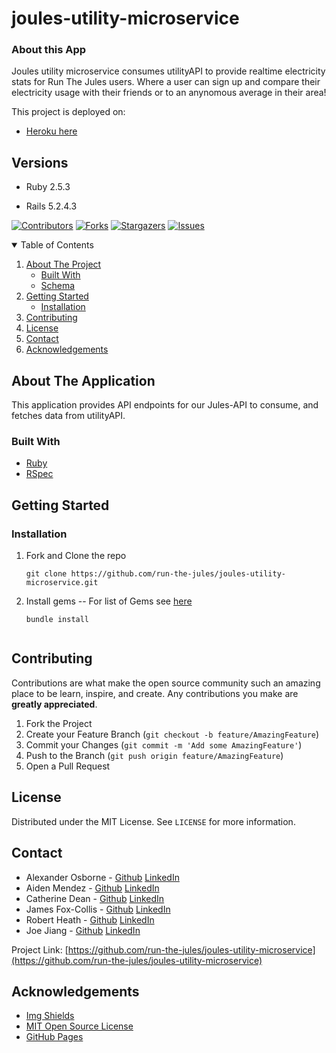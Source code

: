 # joules-utility-microservice

### About this App

Joules utility microservice consumes utilityAPI to provide realtime electricity stats for Run The Jules users.  Where a user can sign up and compare their electricity usage with their friends or to an anynomous average in their area!

This project is deployed on:

- [Heroku here](https://joules-microservice.herokuapp.com/)

## Versions

- Ruby 2.5.3

- Rails 5.2.4.3

[![Contributors][contributors-shield]][contributors-url]
[![Forks][forks-shield]][forks-url]
[![Stargazers][stars-shield]][stars-url]
[![Issues][issues-shield]][issues-url]


<!-- TABLE OF CONTENTS -->
<details open="open">
  <summary>Table of Contents</summary>
  <ol>
    <li>
      <a href="#about-the-project">About The Project</a>
      <ul>
        <li><a href="#built-with">Built With</a></li>
        <li><a href="#schema">Schema</a></li>
      </ul>
    </li>
    <li>
      <a href="#getting-started">Getting Started</a>
      <ul>
        <li><a href="#installation">Installation</a></li>
      </ul>
    </li>
    <li><a href="#contributing">Contributing</a></li>
    <li><a href="#license">License</a></li>
    <li><a href="#contact">Contact</a></li>
    <li><a href="#acknowledgements">Acknowledgements</a></li>
  </ol>
</details>



<!-- ABOUT THE PROJECT -->
## About The Application

This application provides API endpoints for our Jules-API to consume, and fetches data from utilityAPI.

### Built With

* [Ruby](https://www.ruby-lang.org/en/)
* [RSpec](https://github.com/rspec/rspec-rails)

<!-- GETTING STARTED -->
## Getting Started

### Installation

1. Fork and Clone the repo
   ```
   git clone https://github.com/run-the-jules/joules-utility-microservice.git
   ```
2. Install gems
     -- For list of Gems see [here](https://github.com/run-the-jules/joules-utility-microservice/blob/main/Gemfile)
   ```
   bundle install
   ```
   ```

<!-- CONTRIBUTING -->
## Contributing

Contributions are what make the open source community such an amazing place to be learn, inspire, and create. Any contributions you make are **greatly appreciated**.

1. Fork the Project
2. Create your Feature Branch (`git checkout -b feature/AmazingFeature`)
3. Commit your Changes (`git commit -m 'Add some AmazingFeature'`)
4. Push to the Branch (`git push origin feature/AmazingFeature`)
5. Open a Pull Request



<!-- LICENSE -->
## License

Distributed under the MIT License. See `LICENSE` for more information.



<!-- CONTACT -->
## Contact

- Alexander Osborne - [Github](https://github.com/AlexanderOsborne) [LinkedIn](https://www.linkedin.com/in/alex-osborne/)
- Aiden Mendez - [Github](https://github.com/aidenmendez) [LinkedIn](https://www.linkedin.com/in/aiden-mendez/)
- Catherine Dean - [Github](https://github.com/catherinemdean15) [LinkedIn](https://www.linkedin.com/in/catherine-dean-57a92030/)
- James Fox-Collis - [Github](https://github.com/jlfoxcollis) [LinkedIn](https://www.linkedin.com/in/james-fox-collis/)
- Robert Heath - [Github](https://github.com/kaiheiongaku) [LinkedIn](https://www.linkedin.com/in/robert-heath-305bb34b/)
- Joe Jiang - [Github](https://github.com/ninesky00) [LinkedIn](https://www.linkedin.com/in/joe-jiang01/)


Project Link: [https://github.com/run-the-jules/joules-utility-microservice](https://github.com/run-the-jules/joules-utility-microservice)



<!-- ACKNOWLEDGEMENTS -->
## Acknowledgements
* [Img Shields](https://shields.io)
* [MIT Open Source License](https://opensource.org/licenses/MIT)
* [GitHub Pages](https://pages.github.com)






<!-- MARKDOWN LINKS & IMAGES -->
<!-- https://www.markdownguide.org/basic-syntax/#reference-style-links -->
[contributors-shield]: https://img.shields.io/github/contributors/run-the-jules/joules-utility-microservice.svg?style=for-the-badge
[contributors-url]: https://github.com/run-the-jules/joules-utility-microservice/graphs/contributors
[forks-shield]: https://img.shields.io/github/forks/run-the-jules/joules-utility-microservice.svg?style=for-the-badge
[forks-url]: https://github.com/run-the-jules/joules-utility-microservice/network/members
[stars-shield]: https://img.shields.io/github/stars/run-the-jules/joules-utility-microservice.svg?style=for-the-badge
[stars-url]: https://github.com/run-the-jules/joules-utility-microservice/stargazers
[issues-shield]: https://img.shields.io/github/issues/run-the-jules/joules-utility-microservice.svg?style=for-the-badge
[issues-url]: https://github.com/run-the-jules/joules-utility-microservice/issues
[product-screenshot]: images/screenshot.png
